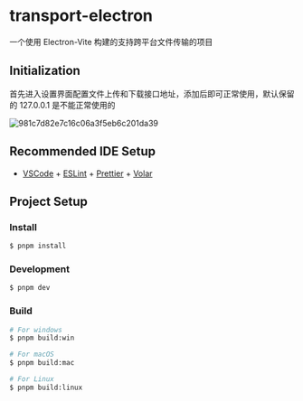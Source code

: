 # transport-electron

一个使用 Electron-Vite 构建的支持跨平台文件传输的项目

## Initialization

首先进入设置界面配置文件上传和下载接口地址，添加后即可正常使用，默认保留的 127.0.0.1 是不能正常使用的

![981c7d82e7c16c06a3f5eb6c201da39](https://github.com/JohnsonSii/transport-electron/assets/67853082/fbe73282-447c-43ca-912b-58bb6535749f)

## Recommended IDE Setup

- [VSCode](https://code.visualstudio.com/) + [ESLint](https://marketplace.visualstudio.com/items?itemName=dbaeumer.vscode-eslint) + [Prettier](https://marketplace.visualstudio.com/items?itemName=esbenp.prettier-vscode) + [Volar](https://marketplace.visualstudio.com/items?itemName=Vue.volar)

## Project Setup

### Install

```bash
$ pnpm install
```

### Development

```bash
$ pnpm dev
```

### Build

```bash
# For windows
$ pnpm build:win

# For macOS
$ pnpm build:mac

# For Linux
$ pnpm build:linux
```
